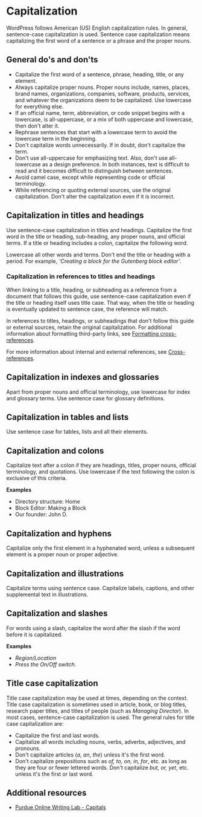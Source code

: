 # Capitalization

WordPress follows American (US) English capitalization rules. In general, sentence-case capitalization is used. Sentence case capitalization means capitalizing the first word of a sentence or a phrase and the proper nouns.

## General do's and don'ts

- Capitalize the first word of a sentence, phrase, heading, title, or any element.
- Always capitalize proper nouns. Proper nouns include, names, places, brand names, organizations, companies, software, products, services, and whatever the organizations deem to be capitalized. Use lowercase for everything else.
- If an official name, term, abbreviation, or code snippet begins with a lowercase, is all-uppercase, or a mix of both uppercase and lowercase, then don't alter it.
- Rephrase sentences that start with a lowercase term to avoid the lowercase term in the beginning.
- Don't capitalize words unnecessarily. If in doubt, don't capitalize the term.
- Don't use all-uppercase for emphasizing text. Also, don't use all-lowercase as a design preference. In both instances, text is difficult to read and it becomes difficult to distinguish between sentences.
- Avoid camel case, except while representing code or official terminology.
- While referencing or quoting external sources, use the original capitalization. Don't alter the capitalization even if it is incorrect.

## Capitalization in titles and headings

Use sentence-case capitalization in titles and headings. Capitalize the first word in the title or heading, sub-heading, any proper nouns, and official terms. If a title or heading includes a colon, capitalize the following word.

Lowercase all other words and terms. Don't end the title or heading with a period. For example, *'Creating a block for the Gutenberg block editor'*.

### Capitalization in references to titles and headings

When linking to a title, heading, or subheading as a reference from a document that follows this guide, use sentence-case capitalization even if the title or heading itself uses title case. That way, when the title or heading is eventually updated to sentence case, the reference will match.

In references to titles, headings, or subheadings that don't follow this guide or external sources, retain the original capitalization. For additional information about formatting third-party links, see [Formatting cross-references](https://make.wordpress.org/docs/style-guide/linking/cross-references/#formatting-cross-references).

For more information about internal and external references, see [Cross-references](https://make.wordpress.org/docs/style-guide/linking/cross-references/).

## Capitalization in indexes and glossaries

Apart from proper nouns and official terminology, use lowercase for index and glossary terms. Use sentence case for glossary definitions.

## Capitalization in tables and lists

Use sentence case for tables, lists and all their elements.

## Capitalization and colons

Capitalize text after a colon if they are headings, titles, proper nouns, official terminology, and quotations. Use lowercase if the text following the colon is exclusive of this criteria.  

**Examples**  
- Directory structure: Home
- Block Editor: Making a Block
- Our founder: John D.

## Capitalization and hyphens

Capitalize only the first element in a hyphenated word, unless a subsequent element is a proper noun or proper adjective.

## Capitalization and illustrations

Capitalize terms using sentence case. Capitalize labels, captions, and other supplemental text in illustrations.

## Capitalization and slashes

For words using a slash, capitalize the word after the slash if the word before it is capitalized.  

**Examples**  
- *Region/Location*
- *Press the On/Off switch.*

## Title case capitalization

Title case capitalization may be used at times, depending on the context. Title case capitalization is sometimes used in article, book, or blog titles, research paper titles, and titles of people (such as *Managing Director*). In most cases, sentence-case capitalization is used.
The general rules for title case capitalization are:
- Capitalize the first and last words.
- Capitalize all words including nouns, verbs, adverbs, adjectives, and pronouns.
- Don't capitalize articles (*a*, *an*, *the*) unless it's the first word.
- Don't capitalize prepositions such as *of, to, on, in, for*, etc. as long as they are four or fewer lettered words. Don't capitalize *but, or, yet*, etc. unless it's the first or last word.

## Additional resources

- [Purdue Online Writing Lab - Capitals](https://owl.purdue.edu/owl/general_writing/mechanics/help_with_capitals.html)
